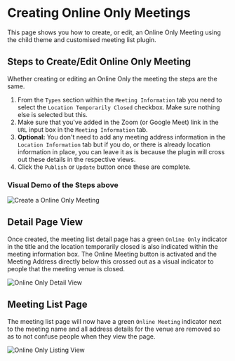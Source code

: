 # Creating Online Only Meetings

This page shows you how to create, or edit, an Online Only Meeting using the child theme and customised meeting list plugin.

## Steps to Create/Edit Online Only Meeting

Whether creating or editing an Online Only the meeting the steps are the same.

1. From the `Types` section within the `Meeting Information` tab you need to select the `Location Temporarily Closed` checkbox. Make sure nothing else is selected but this.
2. Make sure that you've added in the Zoom (or Google Meet) link in the `URL` input box in the `Meeting Information` tab.
3. **Optional:** You don't need to add any meeting address information in the `Location Information` tab but if you do, or there is already location information in place, you can leave it as is because the plugin will cross out these details in the respective views.
4. Click the `Publish` or `Update` button once these are complete.

### Visual Demo of the Steps above

![][creating]

## Detail Page View

Once created, the meeting list detail page has a green `Online Only` indicator in the title and the location temporarily closed is also indicated within the meeting information box. The Online Meeting button is activated and the Meeting Address directly below this crossed out as a visual indicator to people that the meeting venue is closed.

![][detail]

## Meeting List Page

The meeting list page will now have a green `Online Meeting` indicator next to the meeting name and all address details for the venue are removed so as to not confuse people when they view the page.

![][listing]


[creating]: /docs/images/online-only-creating.gif "Create a Online Only Meeting"
[listing]: /docs/images/online-only-listing.png "Online Only Listing View"
[detail]: /docs/images/online-only-detail.png "Online Only Detail View"
